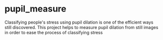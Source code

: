 # pupil_measure

Classifying people's stress using pupil dilation is one of the efficient ways still discovered. This project helps to measure pupil dilation from still images in order to ease the process of classifying stress
